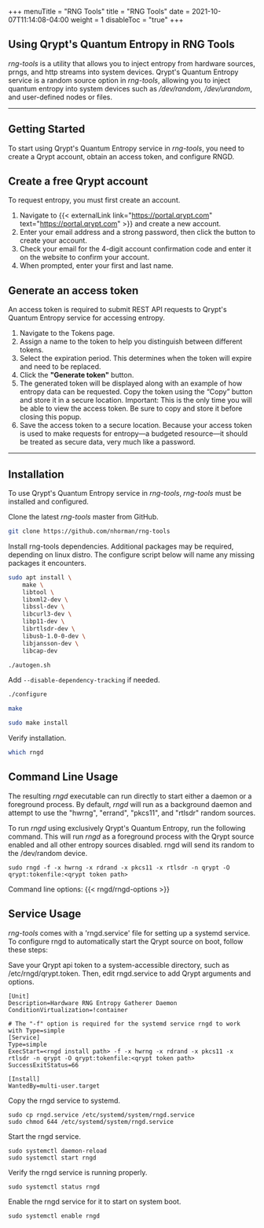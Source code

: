 +++
menuTitle = "RNG Tools"
title = "RNG Tools"
date = 2021-10-07T11:14:08-04:00
weight = 1
disableToc = "true"
+++

## Using Qrypt's Quantum Entropy in RNG Tools

*rng-tools* is a utility that allows you to inject entropy from hardware sources, prngs, and http streams into system devices. Qrypt's Quantum Entropy service is a random source option in *rng-tools*, allowing you to inject quantum entropy into system devices such as */dev/random*, */dev/urandom*, and user-defined nodes or files.

---

## Getting Started

To start using Qrypt's Quantum Entropy service in *rng-tools*, you need to create a Qrypt account, obtain an access token, and configure RNGD.

## Create a free Qrypt account

To request entropy, you must first create an account.

1.  Navigate to {{< externalLink link="https://portal.qrypt.com" text="https://portal.qrypt.com" >}} and create a new account.
2.  Enter your email address and a strong password, then click the button to create your account.
3.  Check your email for the 4-digit account confirmation code and enter it on the website to confirm your account.
4.  When prompted, enter your first and last name.

## Generate an access token

An access token is required to submit REST API requests to Qrypt's Quantum Entropy service for accessing entropy.

1. Navigate to the Tokens page.
2. Assign a name to the token to help you distinguish between different tokens.
3. Select the expiration period. This determines when the token will expire and need to be replaced.
4. Click the **"Generate token"** button.
5. The generated token will be displayed along with an example of how entropy data can be requested. Copy the token using the “Copy” button and store it in a secure location. Important: This is the only time you will be able to view the access token. Be sure to copy and store it before closing this popup.
6. Save the access token to a secure location. Because your access token is used to make requests for entropy—a budgeted resource—it should be treated as secure data, very much like a password.

---

## Installation

To use Qrypt's Quantum Entropy service in *rng-tools*, *rng-tools* must be installed and configured.

Clone the latest *rng-tools* master from GitHub.
```bash
git clone https://github.com/nhorman/rng-tools
```

Install rng-tools dependencies. Additional packages may be required, depending on linux distro. The configure script below will name any missing packages it encounters.
```bash
sudo apt install \
    make \
    libtool \
    libxml2-dev \
    libssl-dev \
    libcurl3-dev \
    libp11-dev \
    librtlsdr-dev \
    libusb-1.0-0-dev \
    libjansson-dev \
    libcap-dev
```

```bash
./autogen.sh
```

Add `--disable-dependency-tracking` if needed.
```bash
./configure
```

```bash
make
```

```bash
sudo make install
```

Verify installation.
```bash
which rngd
```

## Command Line Usage
The resulting *rngd* executable can run directly to start either a daemon or a foreground process. By default, *rngd* will run as a background daemon and attempt to use the "hwrng", "errand", "pkcs11", and "rtlsdr" random sources.

To run *rngd* using exclusively Qrypt's Quantum Entropy, run the following command. This will run *rngd* as a foreground process with the Qrypt source enabled and all other entropy sources disabled. rngd will send its random to the /dev/random device.
```
sudo rngd -f -x hwrng -x rdrand -x pkcs11 -x rtlsdr -n qrypt -O qrypt:tokenfile:<qrypt token path>
```

Command line options:
{{< rngd/rngd-options >}}

## Service Usage
*rng-tools* comes with a 'rngd.service' file for setting up a systemd service. To configure rngd to automatically start the Qrypt source on boot, follow these steps:

Save your Qrypt api token to a system-accessible directory, such as /etc/rngd/qrypt.token. Then, edit rngd.service to add Qrypt arguments and options.
```
[Unit]
Description=Hardware RNG Entropy Gatherer Daemon
ConditionVirtualization=!container

# The "-f" option is required for the systemd service rngd to work with Type=simple
[Service]
Type=simple
ExecStart=<rngd install path> -f -x hwrng -x rdrand -x pkcs11 -x rtlsdr -n qrypt -O qrypt:tokenfile:<qrypt token path>
SuccessExitStatus=66

[Install]
WantedBy=multi-user.target
```

Copy the rngd service to systemd.
```
sudo cp rngd.service /etc/systemd/system/rngd.service
sudo chmod 644 /etc/systemd/system/rngd.service
```

Start the rngd service.
```
sudo systemctl daemon-reload
sudo systemctl start rngd
```

Verify the rngd service is running properly.
```
sudo systemctl status rngd
```

Enable the rngd service for it to start on system boot.
```
sudo systemctl enable rngd
```
